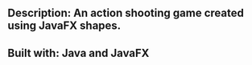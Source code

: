 ## Description: An action shooting game created using JavaFX shapes.


## Built with: Java and JavaFX 
